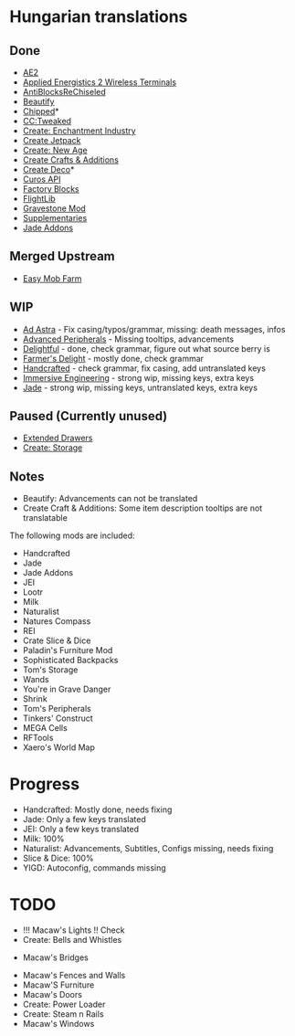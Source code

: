 # Hungarian translations 

## Done

- [AE2](https://modrinth.com/mod/ae2)
- [Applied Energistics 2 Wireless Terminals](https://modrinth.com/mod/applied-energistics-2-wireless-terminals)
- [AntiBlocksReChiseled](https://modrinth.com/mod/antiblocksrechiseled)
- [Beautify](https://modrinth.com/mod/beautify)
- [Chipped](https://modrinth.com/mod/chipped)*
- [CC:Tweaked](https://modrinth.com/mod/cc-tweaked)
- [Create: Enchantment Industry](https://modrinth.com/mod/create-enchantment-industry/)
- [Create Jetpack](https://modrinth.com/mod/create-jetpack)
- [Create: New Age](https://modrinth.com/mod/create-new-age/)
- [Create Crafts & Additions](https://modrinth.com/mod/createaddition)
- [Create Deco](https://modrinth.com/mod/create-deco)*
- [Curos API](https://modrinth.com/mod/curios)
- [Factory Blocks](https://modrinth.com/mod/factory-blocks)
- [FlightLib](https://github.com/PssbleTrngle/FlightLib)
- [Gravestone Mod](https://modrinth.com/mod/gravestone-mod)
- [Supplementaries](https://modrinth.com/mod/supplementaries)
- [Jade Addons](https://modrinth.com/mod/jade-addons-forge)

## Merged Upstream
- [Easy Mob Farm](https://modrinth.com/mod/easy-mob-farm)

## WIP
- [Ad Astra](https://modrinth.com/mod/ad-astra/) - Fix casing/typos/grammar, missing: death messages, infos
- [Advanced Peripherals](https://modrinth.com/mod/advancedperipherals) - Missing tooltips, advancements
- [Delightful](https://modrinth.com/mod/delightful) - done, check grammar, figure out what source berry is
- [Farmer's Delight](https://modrinth.com/mod/farmers-delight) - mostly done, check grammar
- [Handcrafted](https://modrinth.com/mod/handcrafted/) - check grammar, fix casing, add untranslated keys
- [Immersive Engineering](https://modrinth.com/mod/imm/) - strong wip, missing keys, extra keys
- [Jade](https://modrinth.com/mod/jade) - strong wip, missing keys, untranslated keys, extra keys

## Paused (Currently unused)
- [Extended Drawers](https://modrinth.com/mod/extended-drawers)
- [Create: Storage](https://modrinth.com/mod/fxnt-create-storage)

## Notes
- Beautify: Advancements can not be translated
- Create Craft & Additions: Some item description tooltips are not translatable

The following mods are included:

- Handcrafted
- Jade
- Jade Addons
- JEI
- Lootr
- Milk
- Naturalist
- Natures Compass
- REI
- Crate Slice & Dice
- Paladin's Furniture Mod
- Sophisticated Backpacks
- Tom's Storage
- Wands
- You're in Grave Danger
- Shrink
- Tom's Peripherals
- Tinkers' Construct
- MEGA Cells
- RFTools
- Xaero's World Map

# Progress
- Handcrafted: Mostly done, needs fixing
- Jade: Only a few keys translated
- JEI: Only a few keys translated
- Milk: 100%
- Naturalist: Advancements, Subtitles, Configs missing, needs fixing
- Slice & Dice: 100%
- YIGD: Autoconfig, commands missing

# TODO
- !!! Macaw's Lights !! Check
- Create: Bells and Whistles
+ Macaw's Bridges
- Macaw's Fences and Walls
- Macaw'S Furniture
- Macaw's Doors
- Create: Power Loader
- Create: Steam n Rails
- Macaw's Windows
